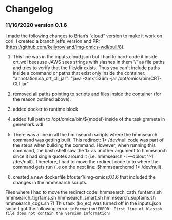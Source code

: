 # Changelog

### 11/16/2020 version 0.1.6  
I made the following changes to Brian’s “cloud” version to make it work on cori. I created a branch jeffs_version and PR: (https://github.com/kellyrowland/img-omics-wdl/pull/8).

1) This line was in the inputs.cloud.json but I had to hard-code it inside crt.wdl because JAWS sees strings with slashes in them '/' as file paths and tries to verify that the file/dir exists. Thus you can't include paths inside a command or paths that exist only inside the container.
"annotation.sa_crt_cli_jar": "java -Xmx1536m -jar /opt/omics/bin/CRT-CLI.jar"


2) removed all paths pointing to scripts and files inside the container (for the reason outlined above).


3) added docker to runtime block


4) added full path to /opt/omics/bin/${model} inside of the task gmmeta in genemark.wdl


5) There was a line in all the hmmsearch scripts where the hmmsearch command was getting built. This redirect: 1> /dev/null code was part of the steps when building the command. However, when running this command, the bash shell saw the 1> as another argument to hmmsearch since it had single quotes around it (i.e. hmmsearch -i <whatever> —dblout ‘>1’ /dev/null). Therefore, I had to move the redirect code to to where the command gets run (i.e on the next line:  $hmmsearchcmd 1> /dev/null).


6) created a new dockerfile bfoster1/img-omics:0.1.6 that included the changes in the hmmsearch scripts.

Files where I had to move the redirect code:
    hmmsearch_cath_funfams.sh
    hmmsearch_tigrfams.sh
    hmmsearch_smart.sh
    hmmsearch_supfams.sh
    hmmsearch_cogs.sh
7) This task (ko_ec) was turned off in the inputs.json since I got the following error:
    `information!ERROR: First line of blastab file does not contain the version information!`
